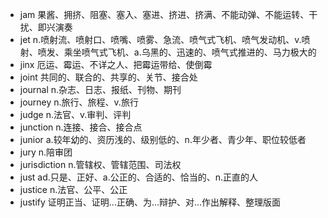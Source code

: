 - jam 果酱、拥挤、阻塞、塞入、塞进、挤进、挤满、不能动弹、不能运转、干扰、即兴演奏
- jet n.喷射流、喷射口、喷嘴、喷雾、急流、喷气式飞机、喷气发动机、v.喷射、喷发、乘坐喷气式飞机、a.乌黑的、迅速的、喷气式推进的、马力极大的
- jinx 厄运、霉运、不详之人、把霉运带给、使倒霉
- joint 共同的、联合的、共享的、关节、接合处
- journal n.杂志、日志、报纸、刊物、期刊
- journey n.旅行、旅程、v.旅行
- judge n.法官、v.审判、评判
- junction n.连接、接合、接合点
- junior a.较年幼的、资历浅的、级别低的、n.年少者、青少年、职位较低者
- jury n.陪审团
- jurisdiction n.管辖权、管辖范围、司法权
- just ad.只是、正好、a.公正的、合适的、恰当的、n.正直的人
- justice n.法官、公平、公正
- justify 证明正当、证明...正确、为...辩护、对...作出解释、整理版面